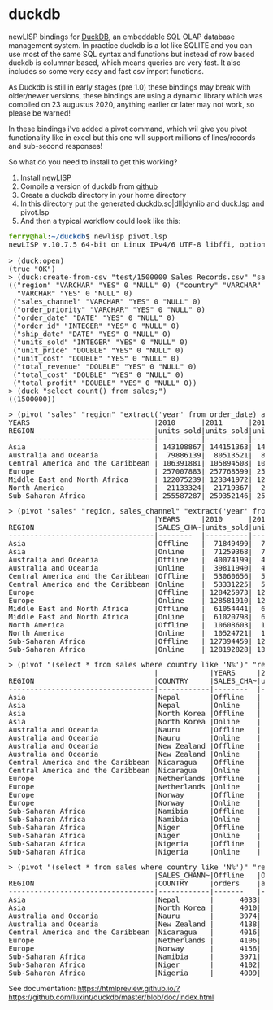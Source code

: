# duckdb
newLISP bindings for [DuckDB](https://duckdb.org/), an embeddable SQL OLAP database management system.
In practice duckdb is a lot like SQLITE and you can use most of the same SQL syntax and functions but instead 
of row based duckdb is columnar based, which means queries are very fast. It also includes so some very easy and fast csv
import functions.

As Duckdb is still in early stages (pre 1.0) these bindings may break with older/newer versions, these bindings are using a dynamic library which was compiled on 23 augustus 2020, anything earlier or later may not work, so please be warned!

In these bindings i've added a pivot command, which wil give you pivot functionality like in excel but this one will support millions of lines/records and sub-second responses!

So what do you need to install to get this working?
  1. Install [newLISP](http://www.newlisp.org/)
  2. Compile a version of duckdb from [github](https://github.com/cwida/duckdb)
  3. Create a duckdb directory in your home directory
  4. In this directory put the generated duckdb.so|dll|dynlib and duck.lsp and pivot.lsp 
  5. And then a typical workflow could look like this:

<pre><font color="#4E9A06"><b>ferry@hal</b></font>:<font color="#3465A4"><b>~/duckdb</b></font>$ newlisp pivot.lsp
newLISP v.10.7.5 64-bit on Linux IPv4/6 UTF-8 libffi, options: newlisp -h

&gt; (duck:open)
(true &quot;OK&quot;)
&gt; (duck:create-from-csv &quot;test/1500000 Sales Records.csv&quot; &quot;sales&quot; &quot;%m/%d/%Y&quot;)
((&quot;region&quot; &quot;VARCHAR&quot; &quot;YES&quot; 0 &quot;NULL&quot; 0) (&quot;country&quot; &quot;VARCHAR&quot; &quot;YES&quot; 0 &quot;NULL&quot; 0) (&quot;item_type&quot; 
  &quot;VARCHAR&quot; &quot;YES&quot; 0 &quot;NULL&quot; 0) 
 (&quot;sales_channel&quot; &quot;VARCHAR&quot; &quot;YES&quot; 0 &quot;NULL&quot; 0) 
 (&quot;order_priority&quot; &quot;VARCHAR&quot; &quot;YES&quot; 0 &quot;NULL&quot; 0) 
 (&quot;order_date&quot; &quot;DATE&quot; &quot;YES&quot; 0 &quot;NULL&quot; 0) 
 (&quot;order_id&quot; &quot;INTEGER&quot; &quot;YES&quot; 0 &quot;NULL&quot; 0) 
 (&quot;ship_date&quot; &quot;DATE&quot; &quot;YES&quot; 0 &quot;NULL&quot; 0) 
 (&quot;units_sold&quot; &quot;INTEGER&quot; &quot;YES&quot; 0 &quot;NULL&quot; 0) 
 (&quot;unit_price&quot; &quot;DOUBLE&quot; &quot;YES&quot; 0 &quot;NULL&quot; 0) 
 (&quot;unit_cost&quot; &quot;DOUBLE&quot; &quot;YES&quot; 0 &quot;NULL&quot; 0) 
 (&quot;total_revenue&quot; &quot;DOUBLE&quot; &quot;YES&quot; 0 &quot;NULL&quot; 0) 
 (&quot;total_cost&quot; &quot;DOUBLE&quot; &quot;YES&quot; 0 &quot;NULL&quot; 0) 
 (&quot;total_profit&quot; &quot;DOUBLE&quot; &quot;YES&quot; 0 &quot;NULL&quot; 0))
&gt; (duck &quot;select count() from sales;&quot;)
((1500000))
</pre>
<pre>&gt; (pivot &quot;sales&quot; &quot;region&quot; &quot;extract(&apos;year&apos; from order_date) as years&quot; &quot;units_sold&quot;)
YEARS                             |2010      |2011      |2012      |2013      |2014      |2015      |2016      |2017      |
REGION                            |units_sold|units_sold|units_sold|units_sold|units_sold|units_sold|units_sold|units_sold|
----------------------------------|----------|----------|----------|----------|----------|----------|----------|----------|
Asia                              | 143108867| 144151363| 144056421| 144659827| 144526441| 143276852| 146157279|  82659712|
Australia and Oceania             |  79886139|  80513521|  80437191|  80222621|  80035617|  79764882|  80155091|  46454749|
Central America and the Caribbean | 106391881| 105894508| 106125653| 106848982| 107398757| 107169289| 108682856|  61384143|
Europe                            | 257007883| 257768599| 256568200| 256433824| 256406459| 255806024| 257859106| 148537245|
Middle East and North Africa      | 122075239| 123341972| 123378290| 122680952| 124153381| 122746716| 123226768|  70114453|
North America                     |  21133324|  21719367|  21599898|  21194547|  21768204|  21078386|  21241773|  12632536|
Sub-Saharan Africa                | 255587287| 259352146| 258053384| 257379228| 255098022| 257288632| 258149122| 147613392|
</pre>

<pre>&gt; (pivot &quot;sales&quot; &quot;region, sales_channel&quot; &quot;extract(&apos;year&apos; from order_date) as years&quot; &quot;units_sold&quot;)
                                  |YEARS     |2010      |2011      |2012      |2013      |2014      |2015      |2016      |2017      |
REGION                            |SALES_CHA~|units_sold|units_sold|units_sold|units_sold|units_sold|units_sold|units_sold|units_sold|
----------------------------------|--------  |----------|----------|----------|----------|----------|----------|----------|----------|
Asia                              |Offline   |  71849499|  72271072|  71982412|  72224430|  72353319|  71311186|  72848762|  41148383|
Asia                              |Online    |  71259368|  71880291|  72074009|  72435397|  72173122|  71965666|  73308517|  41511329|
Australia and Oceania             |Offline   |  40074199|  40444915|  39871606|  40094937|  40136724|  39832833|  40031137|  23131826|
Australia and Oceania             |Online    |  39811940|  40068606|  40565585|  40127684|  39898893|  39932049|  40123954|  23322923|
Central America and the Caribbean |Offline   |  53060656|  52986214|  53647237|  53568939|  53914516|  53756254|  54563176|  30885820|
Central America and the Caribbean |Online    |  53331225|  52908294|  52478416|  53280043|  53484241|  53413035|  54119680|  30498323|
Europe                            |Offline   | 128425973| 128546389| 127830278| 127462710| 128176022| 127713682| 129213893|  73974230|
Europe                            |Online    | 128581910| 129222210| 128737922| 128971114| 128230437| 128092342| 128645213|  74563015|
Middle East and North Africa      |Offline   |  61054441|  61962155|  61971027|  61373209|  62187601|  61780464|  62060783|  35025158|
Middle East and North Africa      |Online    |  61020798|  61379817|  61407263|  61307743|  61965780|  60966252|  61165985|  35089295|
North America                     |Offline   |  10608603|  10940663|  11138559|  10486526|  10919345|  10632216|  10546544|   6290339|
North America                     |Online    |  10524721|  10778704|  10461339|  10708021|  10848859|  10446170|  10695229|   6342197|
Sub-Saharan Africa                |Offline   | 127394459| 129287908| 129838757| 128773796| 127457601| 128866360| 129136252|  73606900|
Sub-Saharan Africa                |Online    | 128192828| 130064238| 128214627| 128605432| 127640421| 128422272| 129012870|  74006492|
</pre>

<pre>&gt; (pivot &quot;(select * from sales where country like &apos;N%&apos;)&quot; &quot;region, country, sales_channel&quot; &quot;extract(&apos;year&apos; from order_date) as years&quot; &quot;units_sold&quot;)
                                  |            |YEARS     |2010      |2011      |2012      |2013      |2014      |2015      |2016      |2017      |
REGION                            |COUNTRY     |SALES_CHA~|units_sold|units_sold|units_sold|units_sold|units_sold|units_sold|units_sold|units_sold|
----------------------------------|------------|--------  |----------|----------|----------|----------|----------|----------|----------|----------|
Asia                              |Nepal       |Offline   |   2636874|   2545253|   2566029|   2686264|   2636642|   2443001|   2689804|   1624166|
Asia                              |Nepal       |Online    |   2616712|   2543229|   2780224|   2819988|   2748969|   2615675|   2796795|   1560465|
Asia                              |North Korea |Offline   |   2559530|   2712558|   2666307|   2560877|   2839031|   2647753|   2598481|   1481824|
Asia                              |North Korea |Online    |   2713440|   2564453|   2702850|   2648516|   2743694|   2689818|   2570638|   1549521|
Australia and Oceania             |Nauru       |Offline   |   2493514|   2693936|   2704472|   2695096|   2579598|   2715988|   2643822|   1416968|
Australia and Oceania             |Nauru       |Online    |   2763751|   2351701|   2624333|   2826663|   2503948|   2585632|   2673008|   1540149|
Australia and Oceania             |New Zealand |Offline   |   2754750|   2671200|   2946205|   2570856|   2924049|   2648371|   2664845|   1617100|
Australia and Oceania             |New Zealand |Online    |   2560266|   2768616|   2813812|   2836630|   2596871|   2821694|   2672283|   1708252|
Central America and the Caribbean |Nicaragua   |Offline   |   2518914|   2624712|   2531085|   2723418|   2750794|   2577176|   2569984|   1564827|
Central America and the Caribbean |Nicaragua   |Online    |   2726017|   2650735|   2843632|   2626527|   2714827|   2830600|   2699966|   1407199|
Europe                            |Netherlands |Offline   |   2749106|   2797045|   2539947|   2605732|   2639907|   2601971|   2765823|   1574502|
Europe                            |Netherlands |Online    |   2856465|   2698682|   2773469|   2338133|   2929124|   2558309|   2516159|   1569682|
Europe                            |Norway      |Offline   |   2719708|   2802129|   2774850|   2657337|   2694623|   2734524|   2875907|   1529589|
Europe                            |Norway      |Online    |   2535312|   2559034|   2696699|   2777857|   2568460|   2601033|   2767511|   1529513|
Sub-Saharan Africa                |Namibia     |Offline   |   2577423|   2634613|   2678963|   2678889|   2555988|   2579300|   2627597|   1556092|
Sub-Saharan Africa                |Namibia     |Online    |   2722169|   2771930|   2664748|   2825909|   2689713|   2849257|   2823632|   1578482|
Sub-Saharan Africa                |Niger       |Offline   |   2541614|   2516827|   2708595|   2661975|   2794909|   2754812|   2901542|   1569193|
Sub-Saharan Africa                |Niger       |Online    |   2704701|   2661776|   2578637|   2778107|   2478880|   2625911|   2706882|   1434739|
Sub-Saharan Africa                |Nigeria     |Offline   |   2467203|   2703702|   2656639|   2863712|   2590780|   2788497|   2634856|   1501607|
Sub-Saharan Africa                |Nigeria     |Online    |   2677640|   2678009|   2760264|   2599663|   2520871|   2501459|   2663447|   1694314|
</pre>

<pre>&gt; (pivot &quot;(select * from sales where country like &apos;N%&apos;)&quot; &quot;region, country&quot; &quot;sales_channel&quot; &quot;order_date as orders, total_revenue as avg_revenue&quot; &quot;count, avg&quot;)
                                  |SALES_CHANN~|Offline   |Offline    |Online    |Online     |
REGION                            |COUNTRY     |orders    |avg_revenue|orders    |avg_revenue|
----------------------------------|------------|-------   |-----------|------    |-----------|
Asia                              |Nepal       |      4033|    1312809|      4109|    1318191|
Asia                              |North Korea |      4010|    1331013|      4049|    1325554|
Australia and Oceania             |Nauru       |      3974|    1320193|      4003|    1324690|
Australia and Oceania             |New Zealand |      4138|    1335157|      4138|    1317391|
Central America and the Caribbean |Nicaragua   |      4016|    1317127|      4035|    1350123|
Europe                            |Netherlands |      4106|    1317491|      4052|    1307760|
Europe                            |Norway      |      4156|    1351320|      4039|    1318156|
Sub-Saharan Africa                |Namibia     |      3971|    1352107|      4172|    1320427|
Sub-Saharan Africa                |Niger       |      4102|    1329495|      4001|    1338779|
Sub-Saharan Africa                |Nigeria     |      4009|    1339594|      4024|    1351274|
</pre>

See documentation: https://htmlpreview.github.io/?https://github.com/luxint/duckdb/master/blob/doc/index.html

